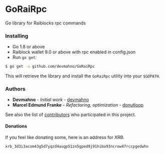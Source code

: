 # GoRaiRpc

Go library for Raiblocks rpc commands

### Installing
* Go 1.8 or above
* Raiblock wallet 9.0 or above with rpc enabled in config.json
* Run `go get`:
```sh
$ go get -u github.com/devmahno/GoRaiRpc
```

This will retrieve the library and install the `GoRaiRpc`
utility into your `$GOPATH`.

### Authors

* **Devmahno** - *Initial work* - [devmahno](https://github.com/devmahno)
* **Marcel Edmund Franke** - *Refactoring, optimization* - [donutloop](https://github.com/donutloop)

See also the list of [contributors](https://github.com/devmahno/GoRaiRpc/graphs/contributors) who participated in this project.

#### Donations
If you feel like donating some, here is an address for XRB.

```
xrb_3d3i3acom43g5d7yqzd4augp51zn5gped9j91hibu93ncrow47rccpgedwhn
```


